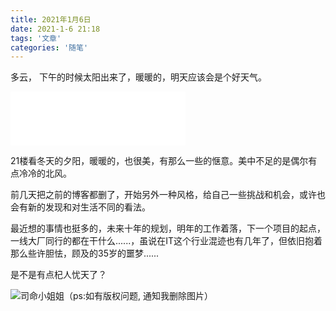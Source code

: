 ```yaml
---
title: 2021年1月6日
date: 2021-1-6 21:18
tags: '文章'
categories: '随笔'
---
```

多云， 下午的时候太阳出来了，暖暖的，明天应该会是个好天气。
<!-- more -->

<iframe frameborder="no" border="0" marginwidth="0" marginheight="0" width=280 height=86 src="//music.163.com/outchain/player?type=2&id=114389&auto=0&height=66"></iframe>

21楼看冬天的夕阳，暖暖的，也很美，有那么一些的惬意。美中不足的是偶尔有点冷冷的北风。

前几天把之前的博客都删了，开始另外一种风格，给自己一些挑战和机会，或许也会有新的发现和对生活不同的看法。

最近想的事情也挺多的，未来十年的规划，明年的工作着落，下一个项目的起点，一线大厂同行的都在干什么......，虽说在IT这个行业混迹也有几年了，但依旧抱着那么些许胆怯，顾及的35岁的噩梦......

是不是有点杞人忧天了？

![司命小姐姐（ps:如有版权问题, 通知我删除图片）](https://i3.gbimg.cn/sp_wpimg/2020/10/14/1920x1080/2020101417505385601.jpg)



